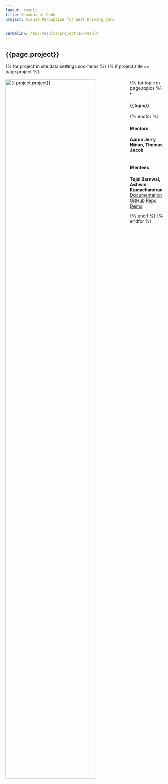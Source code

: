 ```yaml
---
layout: result
title: Seasons of Code
project: Visual Perception for Self Driving Cars

    
permalink: /soc-results/project-20-result
---
```


<h2 class="display1 m-3 p-3 text-center">{{page.project}}</h2>
{% for project in site.data.settings.soc-items %}
{% if project.title == page.project %}

<div>
    <img src="{{ site.baseurl }}/{{ project.image }}"  width = "75%" height="auto"  alt="{{ project.project}}" class="border rounded" style = "float: left; margin-top: 3%; margin-right: 3%">
</div>


<div class="mentor-mentee-section">
    <br>
        {% for topic in page.topics %}
        <li><h4 class="text-primary text-center">{{topic}}</h4></li>
        {% endfor %}
    <br>
    <h4 class="mentor-title" style="display: block; fontWeight: 800">Mentors</h4>   
    <h4 class="mentors" style="display: inline;">Aaron Jerry Ninan, Thomas Jacob </h4>    
    <br>  <br>
    <h4 class="mentor-title" style="display: block;">Mentees</h4> 
    <h4 class="mentors" style="display: inline;">Tejal Barnwal, Ashwin Ramachandran</h4>
    </div>

<div class = "button-holder">
    <div class="button-res"><a href="#" role="button">Documentation</a></div>
    <div class="button-res"><a href="#" role="button">GitHub Repo</a></div>
    <div class="button-res"><a href="#" role="button">Demo</a></div>
</div>

{% endif %}
{% endfor %}
